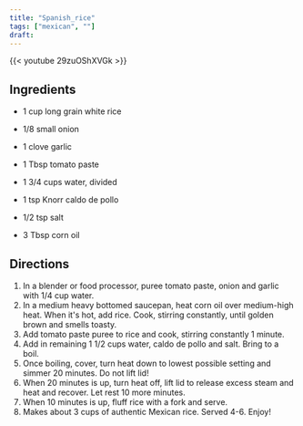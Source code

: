 ```yaml
---
title: "Spanish_rice"
tags: ["mexican", ""]
draft:
---
```


{{< youtube 29zuOShXVGk  >}}

## Ingredients

-   1 cup long grain white rice

-   1/8 small onion

-   1 clove garlic

-   1 Tbsp tomato paste

-   1 3/4 cups water, divided

-   1 tsp Knorr caldo de pollo 

-   1/2 tsp salt

-   3 Tbsp corn oil

## Directions

1. In a blender or food processor, puree tomato paste, onion and garlic with 1/4 cup water.
2. In a medium heavy bottomed saucepan, heat corn oil over medium-high heat. When it's hot, add rice. Cook, stirring constantly, until golden brown and smells toasty. 
3. Add tomato paste puree to rice and cook, stirring constantly 1 minute.
4. Add in remaining 1 1/2 cups water, caldo de pollo and salt. Bring to a boil. 
5. Once boiling, cover, turn heat down to lowest possible setting and simmer 20 minutes. Do not lift lid!
6. When 20 minutes is up, turn heat off, lift lid to release excess steam and heat and recover. Let rest 10 more minutes.
7. When 10 minutes is up, fluff rice with a fork and serve. 
8. Makes about 3 cups of authentic Mexican rice. Served 4-6. Enjoy!